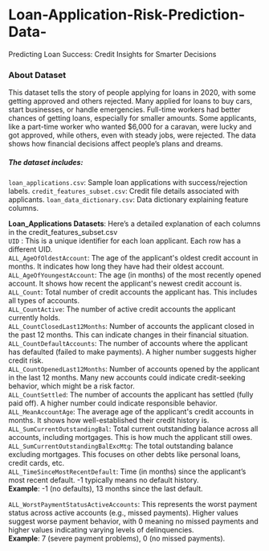 # Loan-Application-Risk-Prediction-Data-
Predicting Loan Success: Credit Insights for Smarter Decisions

### About Dataset
This dataset tells the story of people applying for loans in 2020, with some getting approved and others rejected. Many applied for loans to buy cars, start businesses, or handle emergencies. Full-time workers had better chances of getting loans, especially for smaller amounts. Some applicants, like a part-time worker who wanted $6,000 for a caravan, were lucky and got approved, while others, even with steady jobs, were rejected. The data shows how financial decisions affect people’s plans and dreams.

##### **The dataset includes**:
`loan_applications.csv`: Sample loan applications with success/rejection labels.
`credit_features_subset.csv`: Credit file details associated with applicants.
`loan_data_dictionary.csv`: Data dictionary explaining feature columns.

**Loan_Applications Datasets**: Here’s a detailed explanation of each columns in the credit_features_subset.csv <br>
`UID` : This is a unique identifier for each loan applicant. Each row has a different UID.<br>
`ALL_AgeOfOldestAccount`: The age of the applicant's oldest credit account in months. It indicates how long they have had their oldest account.<br>
`ALL_AgeOfYoungestAccount`: The age (in months) of the most recently opened account. It shows how recent the applicant's newest credit account is.<br>
`ALL_Count`: Total number of credit accounts the applicant has. This includes all types of accounts.<br>
`ALL_CountActive`: The number of active credit accounts the applicant currently holds.<br>
`ALL_CountClosedLast12Months`: Number of accounts the applicant closed in the past 12 months. This can indicate changes in their financial situation.<br>
`ALL_CountDefaultAccounts`: The number of accounts where the applicant has defaulted (failed to make payments). A higher number suggests higher credit risk.<br>
`ALL_CountOpenedLast12Months`: Number of accounts opened by the applicant in the last 12 months. Many new accounts could indicate credit-seeking behavior, which might be a risk factor.<br>
`ALL_CountSettled`: The number of accounts the applicant has settled (fully paid off). A higher number could indicate responsible behavior.<br>
`ALL_MeanAccountAge`: The average age of the applicant's credit accounts in months. It shows how well-established their credit history is.<br>
`ALL_SumCurrentOutstandingBal`: Total current outstanding balance across all accounts, including mortgages. This is how much the applicant still owes.<br>
`ALL_SumCurrentOutstandingBalExcMtg`: The total outstanding balance excluding mortgages. This focuses on other debts like personal loans, credit cards, etc.<br>
`ALL_TimeSinceMostRecentDefault`: Time (in months) since the applicant’s most recent default. -1 typically means no default history.<br>
**Example**: -1 (no defaults), 13 months since the last default.<br>

`ALL_WorstPaymentStatusActiveAccounts`: This represents the worst payment status across active accounts (e.g., missed payments). Higher values suggest worse payment behavior, with 0 meaning no missed payments and higher values indicating varying levels of delinquencies.<br>
**Example**: 7 (severe payment problems), 0 (no missed payments).
